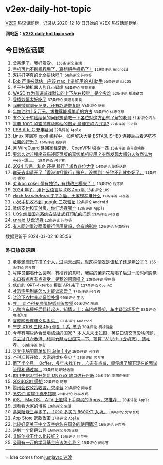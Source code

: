 # v2ex-daily-hot-topic

[V2EX](https://www.v2ex.com/) 热议话题榜，记录从 2020-12-18 日开始的 V2EX 热议话题榜单。

**网站版：[V2EX daily hot topic web](https://boojack.github.io/v2ex-daily-hot-topic-web/)**

## 今日热议话题

<!-- TODAY BEGIN -->

1. [父亲走了。我好难受。](https://www.v2ex.com/t/1020051) `136条评论` `生活`
1. [手机再也不刷机折腾了，真想把手机扔了！](https://www.v2ex.com/t/1019996) `119条评论` `Android`
1. [双拼打字真的比全拼快吗？](https://www.v2ex.com/t/1020030) `58条评论` `问与答`
1. [Bob 严重被低估，应该 mac 上最好用的 AI 助手](https://www.v2ex.com/t/1019994) `55条评论` `macOS`
1. [关于扫地机器人的几点疑虑](https://www.v2ex.com/t/1019971) `54条评论` `智能家电`
1. [WASD 作为普遍游戏默认的上下左右按键，是个灾难](https://www.v2ex.com/t/1019987) `52条评论` `机械键盘`
1. [香椿炒蛋太好吃了](https://www.v2ex.com/t/1020001) `37条评论` `美酒与美食`
1. [误删微信聊天记录，还有办法恢复吗](https://www.v2ex.com/t/1019969) `33条评论` `微信`
1. [年加油约 1.5 万元，求推荐能褥羊毛的方法](https://www.v2ex.com/t/1020083) `33条评论` `优惠信息`
1. [有个关于车险续保的问题想请教一下各位对这方面有了解的老哥](https://www.v2ex.com/t/1020020) `31条评论` `汽车`
1. [需要 100G 的空间存放网站的图片,最便宜的方式是?](https://www.v2ex.com/t/1019979) `27条评论` `云计算`
1. [USB A to C 充电疑问](https://www.v2ex.com/t/1020109) `22条评论` `Apple`
1. [Linux 非阻塞 epoll 编程中，如何解决大量 ESTABLISHED 连接后占着茅坑不拉屎的行为？](https://www.v2ex.com/t/1020072) `15条评论` `程序员`
1. [用 WireGuard 连回家经常断， OpenVPN 稳得一匹](https://www.v2ex.com/t/1020069) `15条评论` `宽带症候群`
1. [要怎么对非程序员描述网页版的离线单机应用？突然发现大部分人依然认为 web=线上。](https://www.v2ex.com/t/1020006) `15条评论` `问与答`
1. [2024 应届，私企 还是 银行？求教各位大佬](https://www.v2ex.com/t/1020104) `14条评论` `职场话题`
1. [昨天去申请开了「香港渣打银行」账户，没想到 1 分钟不到就办好了。](https://www.v2ex.com/t/1019965) `14条评论` `香港`
1. [对 ikbc poker 情有独钟，有线改三模来了！](https://www.v2ex.com/t/1020019) `13条评论` `程序员`
1. [2024 年了，用什么语言写 iOS App 呢](https://www.v2ex.com/t/1019961) `13条评论` `iOS`
1. [clash for windows 无了之后，大家现在用什么](https://www.v2ex.com/t/1020119) `12条评论` `问与答`
1. [小米手机收不到 google 二次验证](https://www.v2ex.com/t/1020005) `12条评论` `Android`
1. [微信支付和支付宝，你们选择哪个](https://www.v2ex.com/t/1019995) `12条评论` `Apple`
1. [UOS 统信国产系统安装针式打印机的问题](https://www.v2ex.com/t/1019986) `12条评论` `问与答`
1. [unraid U 盘选择](https://www.v2ex.com/t/1019974) `12条评论` `问与答`
1. [有人同时借过两家银行信用贷吗，会有啥影响](https://www.v2ex.com/t/1019968) `12条评论` `招商银行`

数据更新于 2024-03-02 16:35:56

<!-- TODAY END -->

### 昨日热议话题

<!-- YESTERDAY BEGIN -->

1. [老爹骑摩托车撞了个人，过两天出院，就这种情况是该私了还是走公了？](https://www.v2ex.com/t/1019678) `155条评论` `问与答`
1. [程序员都喝什么茶啊，有推荐的茶吗，我买的茉莉花茶喝了后过一段时间感觉心口有点疼有点难受，是我的问题吗？](https://www.v2ex.com/t/1019731) `129条评论` `程序员`
1. [低价的 GPT-4-turbo 模型 API 来了](https://www.v2ex.com/t/1019642) `127条评论` `OpenAI`
1. [社恐宅男到底怎么才能谈恋爱？](https://www.v2ex.com/t/1019817) `97条评论` `问与答`
1. [讨论下农村养老保险补缴](https://www.v2ex.com/t/1019767) `90条评论` `生活`
1. [唉， 对个税专项填报感到很失望](https://www.v2ex.com/t/1019677) `90条评论` `随想`
1. [小鹏汽车撞杆后翻转起火，知情人士：车烧成骨架，车主疑当场死亡](https://www.v2ex.com/t/1019693) `83条评论` `电动汽车`
1. [百度网盘存储文件丢失。](https://www.v2ex.com/t/1019663) `81条评论` `Android`
1. [宁芝 X108 三模 45g 侧刻 T 系, 求助](https://www.v2ex.com/t/1019662) `70条评论` `机械键盘`
1. [今年有哪些适合出境旅游的国家？ 本人从未出过国，英语口语交流没啥问题，只去过几次香港，想带女朋友出国玩一下，预算 1W 以内（含机票），请推荐。](https://www.v2ex.com/t/1019779) `68条评论` `旅行`
1. [这套电脑配置单如何 总价 1.4w](https://www.v2ex.com/t/1019727) `36条评论` `问与答`
1. [个税汇算开始，大家退或补多少？](https://www.v2ex.com/t/1019645) `28条评论` `问与答`
1. [面了半个月， 0offer，多年未找工作，心态有点崩，顺便想了解下现在的面试流程和通过率...](https://www.v2ex.com/t/1019889) `23条评论` `职场话题`
1. [四川电信即将开始对 DNS/53 端口进行阻断](https://www.v2ex.com/t/1019877) `23条评论` `宽带症候群`
1. [20240301 感想](https://www.v2ex.com/t/1019750) `22条评论` `随想`
1. [腾讯会议政策收紧，求平替](https://www.v2ex.com/t/1019892) `21条评论` `问与答`
1. [兄弟们 蓝犀牛真不错啊](https://www.v2ex.com/t/1019872) `20条评论` `分享发现`
1. [iOS， MacOS， ATV 上值得下手购买的 Apps，求推荐！](https://www.v2ex.com/t/1019674) `20条评论` `Apple`
1. [想看看大家的博客](https://www.v2ex.com/t/1019932) `19条评论` `生活`
1. [黑果陪我三年多了， 2000 多买的 5600XT 入坑。](https://www.v2ex.com/t/1019923) `18条评论` `分享发现`
1. [App Store 退款政策](https://www.v2ex.com/t/1019686) `17条评论` `Apple`
1. [比较好奇关于中文汉字姓名在国外的使用情况](https://www.v2ex.com/t/1019951) `16条评论` `问与答`
1. [遇到一个奇葩公司](https://www.v2ex.com/t/1019786) `16条评论` `职场话题`
1. [县城创业干什么比较好？](https://www.v2ex.com/t/1019868) `15条评论` `问与答`
1. [公司有一万的学习基金应该怎么花？](https://www.v2ex.com/t/1019782) `15条评论` `问与答`

<!-- YESTERDAY END -->

---

💡 Idea comes from [justjavac 迷渡](https://github.com/justjavac/)

